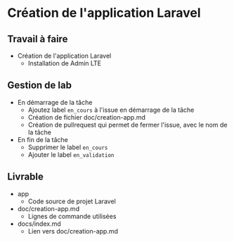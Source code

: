 # Création de l'application Laravel

## Travail à faire

- Création de l'application Laravel
  - Installation de Admin LTE

## Gestion de lab

- En démarrage de la tâche 
  - Ajoutez label `en_cours` à l'issue en démarrage de la tâche
  - Création de fichier doc/creation-app.md
  - Création de pullrequest qui permet de fermer l'issue, avec le nom de la tâche
- En fin de la tâche
  - Supprimer le label `en_cours`
  - Ajouter le label `en_validation`

## Livrable
- app
  - Code source de projet Laravel
- doc/creation-app.md
  - Lignes de commande utilisées
- docs/index.md
  - Lien vers doc/creation-app.md